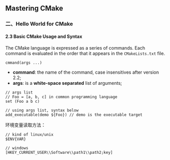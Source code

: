 ## Mastering CMake

### 二、Hello World for CMake

#### 2.3 Basic CMake Usage and Syntax

The CMake language is expressed as a series of commands. Each command is evaluated in the order that it appears in the `CMakeLists.txt` file.

```
cmmand(args ...)
```

- **command**: the name of the command, case insensitives after version 2.2;
- **args**: is a **white-space separated** list of arguments;

```
// args list
// Foo = [a, b, c] in common programming language
set (Foo a b c)	

// using args list, syntax below
add_executable(demo ${Foo})	// demo is the executable target
```

环境变量读取方法：

```
// kind of linux/unix
$ENV{VAR}

// windows
[HKEY_CURRENT_USER\\Software\\path1\\path2;key]
```